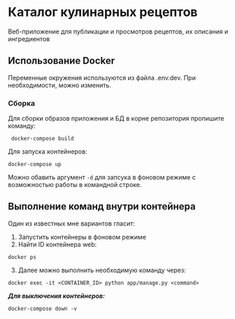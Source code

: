 # Каталог кулинарных рецептов
Веб-приложение для публикации и просмотров рецептов, их описания и ингредиентов
## Использование Docker
Переменные окружения используются из файла .env.dev. При необходимости, можно изменить.
### Сборка
Для сборки образов приложения и БД в корне репозитория пропишите команду:
```
 docker-compose build 
```
Для запуска контейнеров:
```
docker-compose up
```
Можно обавить аргумент `-d` для запсука в фоновом режиме с возможностью работы в командной строке.
## Выполнение команд внутри контейнера
Один из известных мне вариантов гласит:
1. Запустить контейнеры в фоновом режиме
2. Найти ID контейнера web:
```
docker ps
```
3. Далее можно выполнить необходимую команду через:
```
docker exec -it <CONTAINER_ID> python app/manage.py <command>
```
***Для  выключения контейнеров:***
```
docker-compose down -v
```
